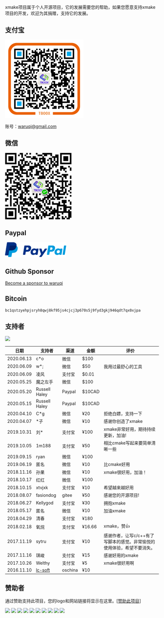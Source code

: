 
xmake项目属于个人开源项目，它的发展需要您的帮助，如果您愿意支持xmake项目的开发，欢迎为其捐赠，支持它的发展。

## 支付宝

<img src="/assets/img/alipay.png" alt="alipay" width="256" height="256">

账号：waruqi@gmail.com

## 微信 

<img src="/assets/img/weixin.png" alt="weixin" width="218" height="218">

## Paypal

[![Paypal Me](/assets/img/paypal.png)](https://paypal.me/tboox/5)

## Github Sponsor

[Become a sponsor to waruqi](https://github.com/sponsors/waruqi)

## Bitcoin

```
bc1qstzyehpjsryh8qwj8kf95js4cjcj3p670s5j9fyd3gkj946qdt7qx0xjpa
```

## 支持者

<a href="https://opencollective.com/xmake#backers" target="_blank"><img src="https://opencollective.com/xmake/backers.svg?width=890"></a>

| 日期       | 支持者                                | 渠道     | 金额   | 评价                                                                    |
|--          | --                                    | --       | --     | --                                                                      |
| 2020.06.13 | c*o                                   | 微信     | $100   |                                                                         |
| 2020.06.09 | w*;                                   | 微信     | $50    | 我用过最舒心的工具                                                      |
| 2020.06.09 | 凌风                                  | 支付宝   | $0.01  |                                                                         |
| 2020.05.25 | 魔之左手                              | 微信     | $100   |                                                                         |
| 2020.05.20 | Russell Haley                         | Paypal   | $10CAD |                                                                         |
| 2020.05.15 | Russell Haley                         | Paypal   | $10CAD |                                                                         |
| 2020.04.10 | C*g                                   | 微信     | ¥20    | 拒绝白嫖，支持一下                                                      |
| 2020.04.07 | *子                                   | 微信     | ¥10    | 感谢你创造了xmake                                                       |
| 2019.10.31 | 刘*                                   | 支付宝   | ¥100   | xmake非常好用，期待持续更新，加油!                                      |
| 2019.10.05 | 1m188                                 | 支付宝   | ¥50    | 相比cmake写起来要简单清晰一些                                           |
| 2019.09.15 | ryan                                  | 微信     | ¥100   |                                                                         |
| 2019.06.19 | 匿名                                  | 微信     | ¥10    | 比cmake好用                                                             |
| 2018.11.16 | 孙果                                  | 微信     | ¥10    | xmake很好用，加油！                                                     |
| 2018.10.17 | 红红                                  | 微信     | ¥100   |                                                                         |
| 2018.10.15 | xtvjxk                                | 支付宝   | ¥10    | 希望越来越好用                                                          |
| 2018.08.07 | fasiondog                             | gitee    | ¥50    | 感谢您的开源项目!                                                       |
| 2018.06.27 | Kellygod                              | 支付宝   | ¥30    | 拥抱xmake                                                               |
| 2018.05.17 | 匿名                                  | 微信     | ¥10    | 加油xmake                                                               |
| 2018.04.29 | 清春                                  | 支付宝   | ¥180   |                                                                         |
| 2018.02.18 | 氧烷                                  | 支付宝   | ¥16.66 | xmake，赞👍                                                             |
| 2017.11.19 | sytru                                 | 支付宝   | ¥10    | 感谢作者，让写c/c++有了写脚本的感觉。非常愉悦的使用体验，希望不要消失。 |
| 2017.11.16 | 琪峻                                  | 支付宝   | ¥15    | 感谢好用的xmake                                                         |
| 2017.10.26 | Welthy                                | 支付宝   | ¥5     | xmake很好用啊                                                           |
| 2016.11.10 | [lc-soft](https://github.com/lc-soft) | oschina  | ¥10    |                                                                         |

## 赞助者

通过赞助支持此项目，您的logo和网站链接将显示在这里。[[赞助此项目](https://opencollective.com/xmake#sponsor)]

<a href="https://opencollective.com/xmake/sponsor/0/website" target="_blank"><img src="https://opencollective.com/xmake/sponsor/0/avatar.svg"></a>
<a href="https://opencollective.com/xmake/sponsor/1/website" target="_blank"><img src="https://opencollective.com/xmake/sponsor/1/avatar.svg"></a>
<a href="https://opencollective.com/xmake/sponsor/2/website" target="_blank"><img src="https://opencollective.com/xmake/sponsor/2/avatar.svg"></a>
<a href="https://opencollective.com/xmake/sponsor/3/website" target="_blank"><img src="https://opencollective.com/xmake/sponsor/3/avatar.svg"></a>
<a href="https://opencollective.com/xmake/sponsor/4/website" target="_blank"><img src="https://opencollective.com/xmake/sponsor/4/avatar.svg"></a>
<a href="https://opencollective.com/xmake/sponsor/5/website" target="_blank"><img src="https://opencollective.com/xmake/sponsor/5/avatar.svg"></a>
<a href="https://opencollective.com/xmake/sponsor/6/website" target="_blank"><img src="https://opencollective.com/xmake/sponsor/6/avatar.svg"></a>
<a href="https://opencollective.com/xmake/sponsor/7/website" target="_blank"><img src="https://opencollective.com/xmake/sponsor/7/avatar.svg"></a>
<a href="https://opencollective.com/xmake/sponsor/8/website" target="_blank"><img src="https://opencollective.com/xmake/sponsor/8/avatar.svg"></a>
<a href="https://opencollective.com/xmake/sponsor/9/website" target="_blank"><img src="https://opencollective.com/xmake/sponsor/9/avatar.svg"></a>


